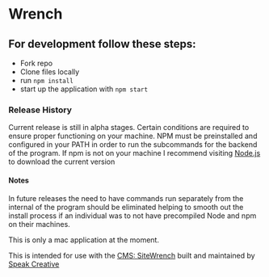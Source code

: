# Wrench

## For development follow these steps:
- Fork repo
- Clone files locally
- run `npm install`
- start up the application with `npm start`

### Release History
Current release is still in alpha stages. Certain conditions are required to ensure proper functioning on your machine. NPM must be preinstalled and configured in your PATH in order to run the subcommands for the backend of the program.
If npm is not on your machine I recommend visiting [Node.js](https://nodejs.org/en/download/) to download the current version

#### Notes
In future releases the need to have commands run separately from the internal of the program should be eliminated helping to smooth out the install process if an individual was to not have precompiled Node and npm on their machines.

This is only a mac application at the moment.

This is intended for use with the [CMS: SiteWrench](sitewrench.com) built and maintained by [Speak Creative](madebyspeak.com)
